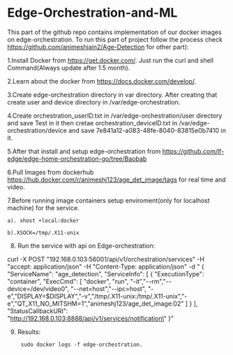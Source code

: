 # Edge-Orchestration-and-ML
This part of the github repo contains implementation of our docker images on edge-orchestration. To run this part of project follow the process check https://github.com/animeshjain2/Age-Detection for other part):

1.Install Docker from https://get.docker.com/. Just run the curl and shell Command(Always update after 1.5 month).

2.Learn about the docker from https://docs.docker.com/develop/.

3.Create edge-orchestration directory in var directory. After creating that create user and device directory in /var/edge-orchestration.

4.Create orchestration_userID.txt in /var/edge-orchestration/user directory and save Test in it then cretae orchestration_deviceID.txt in /var/edge-orchestration/device and save 7e841a12-a083-48fe-8040-83815e0b7410 in it.

5.After that install and setup edge-orchestration from https://github.com/lf-edge/edge-home-orchestration-go/tree/Baobab

6.Pull Images from dockerhub https://hub.docker.com/r/animeshj123/age_det_image/tags for real time and video.

7.Before running image containers setup enviroment(only for localhost machine) for the service.

    a). xhost +local:docker
	
    b).XSOCK=/tmp/.X11-unix
	
8. Run the service with api on Edge-orchestration:

curl -X POST "192.168.0.103:56001/api/v1/orchestration/services" -H "accept: application/json" -H "Content-Type: application/json" -d "
{ 
\"ServiceName\": \"age_detection\", 
\"ServiceInfo\": 
[
{
 \"ExecutionType\": \"container\",
 \"ExecCmd\": 
[ \"docker\", \"run\", \"-it\",\"--rm\",\"--device=/dev/video0\", \"--net=host\",\"--ipc=host\", \"-e\",\"DISPLAY=$DISPLAY\",\"-v\",\"/tmp/.X11-unix:/tmp/.X11-unix\",\"-e\",\"QT_X11_NO_MITSHM=1\",\"animeshj123/age_det_image:02\"
]
}
], 
\"StatusCallbackURI\": \"http://192.168.0.103:8888/api/v1/services/notification\"
}"

	 
9. Results:

        sudo docker logs -f edge-orchestration.  
    
